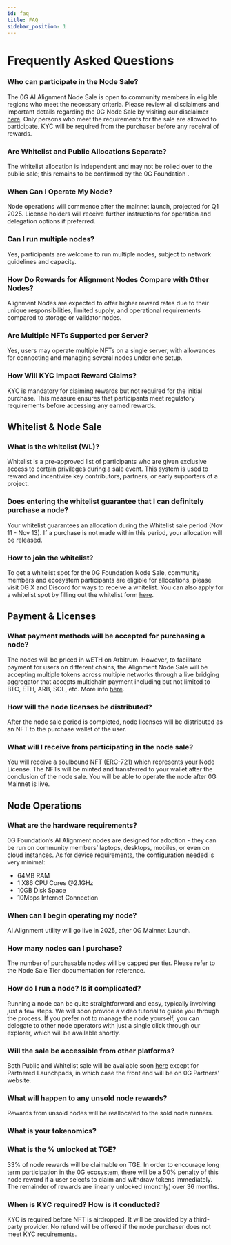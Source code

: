 ```yaml
---
id: faq
title: FAQ
sidebar_position: 1
---
```


# Frequently Asked Questions

### Who can participate in the Node Sale?
The 0G AI Alignment Node Sale is open to community members in eligible regions who meet the necessary criteria. Please review all disclaimers and important details regarding the 0G Node Sale by visiting our disclaimer [here](https://0gfoundation.ai/disclaimer). Only persons who meet the requirements for the sale are allowed to participate. KYC will be required from the purchaser before any receival of rewards. 
### Are Whitelist and Public Allocations Separate?
The whitelist allocation is independent and may not be rolled over to the public sale; this remains to be confirmed by the 0G Foundation .
### When Can I Operate My Node?
Node operations will commence after the mainnet launch, projected for Q1 2025. License holders will receive further instructions for operation and delegation options if preferred.
### Can I run multiple nodes?​
Yes, participants are welcome to run multiple nodes, subject to network guidelines and capacity.
### How Do Rewards for Alignment Nodes Compare with Other Nodes?
Alignment Nodes are expected to offer higher reward rates due to their unique responsibilities, limited supply, and operational requirements compared to storage or validator nodes.
### Are Multiple NFTs Supported per Server?
Yes, users may operate multiple NFTs on a single server, with allowances for connecting and managing several nodes under one setup.
### How Will KYC Impact Reward Claims?
KYC is mandatory for claiming rewards but not required for the initial purchase. This measure ensures that participants meet regulatory requirements before accessing any earned rewards.

## Whitelist & Node Sale
### What is the whitelist (WL)?​
Whitelist is a pre-approved list of participants who are given exclusive access to certain privileges during a sale event. This system is used to reward and incentivize key contributors, partners, or early supporters of a project.

### Does entering the whitelist guarantee that I can definitely purchase a node?​
Your whitelist guarantees an allocation during the Whitelist sale period (Nov 11 - Nov 13). If a purchase is not made within this period, your allocation will be released.

### How to join the whitelist?​
To get a whitelist spot for the 0G Foundation Node Sale, community members and ecosystem participants are eligible for allocations, please visit 0G X and Discord for ways to receive a whitelist. You can also apply for a whitelist spot by filling out the whitelist form [here](https://docs.google.com/forms/d/e/1FAIpQLScZSiIn3WBEdztzCObFBnLa0c6f1YoRwlN_eI8NxGPuG4w-zg/viewform).

## Payment & Licenses
### What payment methods will be accepted for purchasing a node?​
The nodes will be priced in wETH on Arbitrum. However, to facilitate payment for users on different chains, the Alignment Node Sale will be accepting multiple tokens across multiple networks through a live bridging aggregator that accepts multichain payment including but not limited to BTC, ETH, ARB, SOL, etc. More info [here](https://docs.li.fi/list-chains-bridges-dex-aggregators-solvers).

### How will the node licenses be distributed?​
After the node sale period is completed, node licenses will be distributed as an NFT to the purchase wallet of the user.

### What will I receive from participating in the node sale?​
You will receive a soulbound NFT (ERC-721) which represents your Node License. The NFTs will be minted and transferred to your wallet after the conclusion of the node sale. You will be able to operate the node after 0G Mainnet is live.

## Node Operations
### What are the hardware requirements?​
0G Foundation’s AI Alignment nodes are designed for adoption - they can be run on community members’ laptops, desktops, mobiles, or even on cloud instances.
As for device requirements, the configuration needed is very minimal:
- 64MB RAM
- 1 X86 CPU Cores @2.1GHz
- 10GB Disk Space
- 10Mbps Internet Connection

### When can I begin operating my node?​
AI Alignment utility will go live in 2025, after 0G Mainnet Launch.

### How many nodes can I purchase?​
The number of purchasable nodes will be capped per tier. Please refer to the Node Sale Tier documentation for reference.

### How do I run a node? Is it complicated?​
Running a node can be quite straightforward and easy, typically involving just a few steps. We will soon provide a video tutorial to guide you through the process. If you prefer not to manage the node yourself, you can delegate to other node operators with just a single click through our explorer, which will be available shortly.

### Will the sale be accessible from other platforms?​
Both Public and Whitelist sale will be available soon [here](https://node.0gfoundation.ai/) except for Partnered Launchpads, in which case the front end will be on 0G Partners' website.

### What will happen to any unsold node rewards? 
Rewards from unsold nodes will be reallocated to the sold node runners. 

### What is your tokenomics?

### What is the % unlocked at TGE? 
33% of node rewards will be claimable on TGE. In order to encourage long term participation in the 0G ecosystem, there will be a 50% penalty of this node reward if a user selects to claim and withdraw tokens immediately. The remainder of rewards are linearly unlocked (monthly) over 36 months.

### When is KYC required? How is it conducted? 
KYC is required before NFT is airdropped. It will be provided by a third-party provider. No refund will be offered if the node purchaser does not meet KYC requirements. 

